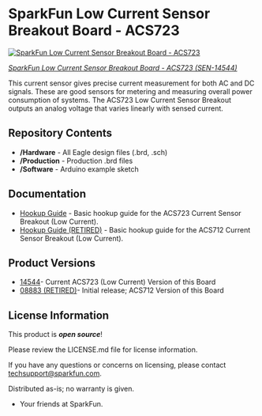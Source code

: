SparkFun Low Current Sensor Breakout Board - ACS723
======================================================

[![SparkFun Low Current Sensor Breakout Board - ACS723](https://cdn.sparkfun.com/assets/parts/1/2/6/6/7/14544-SparkFun_Current_Sensor_Breakout_-_ACS723__Low_Current_-01.jpg)](https://www.sparkfun.com/products/14544)

[*SparkFun Low Current Sensor Breakout Board - ACS723 (SEN-14544)*](https://www.sparkfun.com/products/14544) 

This current sensor gives precise current measurement for both AC and DC signals. 
These are good sensors for metering and measuring overall power consumption of systems.
The ACS723 Low Current Sensor Breakout outputs an analog voltage that varies linearly with sensed current.

Repository Contents
-------------------
* **/Hardware** - All Eagle design files (.brd, .sch)
* **/Production** - Production .brd files
* **/Software** - Arduino example sketch

Documentation
-------------------
* [Hookup Guide](https://learn.sparkfun.com/tutorials/current-sensor-breakout-acs723-hookup-guide) - Basic hookup guide for the ACS723 Current Sensor Breakout (Low Current).
* [Hookup Guide (RETIRED)](https://learn.sparkfun.com/tutorials/acs712-low-current-sensor-hookup-guide) - Basic hookup guide for the ACS712 Current Sensor Breakout (Low Current).

Product Versions
----------------
* [14544](https://www.sparkfun.com/products/14544)- Current ACS723 (Low Current) Version of this Board
* [08883 (RETIRED)](https://github.com/sparkfun/Low_Current_Sensor_Breakout-ACS712)- Initial release; ACS712 Version of this Board

License Information
-------------------

This product is _**open source**_! 

Please review the LICENSE.md file for license information. 

If you have any questions or concerns on licensing, please contact techsupport@sparkfun.com.

Distributed as-is; no warranty is given.

- Your friends at SparkFun.

_<COLLABORATION CREDIT>_
